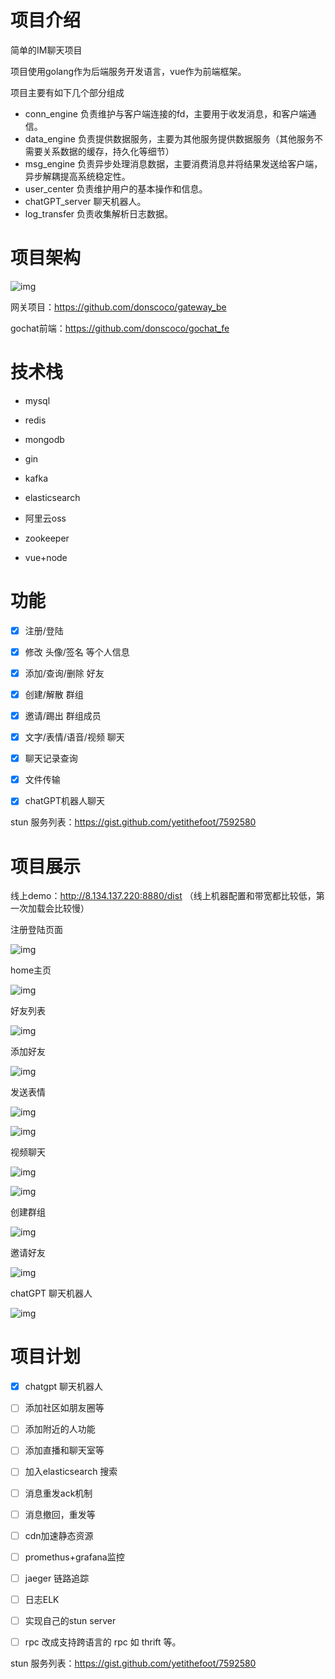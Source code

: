 # 项目介绍

简单的IM聊天项目

项目使用golang作为后端服务开发语言，vue作为前端框架。

项目主要有如下几个部分组成

- conn_engine 负责维护与客户端连接的fd，主要用于收发消息，和客户端通信。
- data_engine 负责提供数据服务，主要为其他服务提供数据服务（其他服务不需要关系数据的缓存，持久化等细节）
- msg_engine 负责异步处理消息数据，主要消费消息并将结果发送给客户端，异步解耦提高系统稳定性。
- user_center 负责维护用户的基本操作和信息。
- chatGPT_server 聊天机器人。
- log_transfer 负责收集解析日志数据。





# 项目架构

![img](./doc/img/gochat.drawio.png)





网关项目：https://github.com/donscoco/gateway_be

gochat前端：https://github.com/donscoco/gochat_fe



# 技术栈

- mysql

- redis

- mongodb

- gin

- kafka

- elasticsearch

- 阿里云oss

- zookeeper

- vue+node

  

# 功能



- [x] 注册/登陆
- [x] 修改 头像/签名 等个人信息
- [x] 添加/查询/删除 好友
- [x] 创建/解散 群组
- [x] 邀请/踢出 群组成员
- [x] 文字/表情/语音/视频 聊天
- [x] 聊天记录查询
- [x] 文件传输
- [x] chatGPT机器人聊天




stun 服务列表：https://gist.github.com/yetithefoot/7592580  




# 项目展示



线上demo：http://8.134.137.220:8880/dist     （线上机器配置和带宽都比较低，第一次加载会比较慢）





注册登陆页面

![img](./doc/img/demo-login.png)





home主页

![img](./doc/img/demo-home.png)



好友列表

![img](./doc/img/demo-friends.png)



添加好友

![img](./doc/img/demo-add-friends.png)



发送表情

![img](./doc/img/demo-msg-word.png)



![img](./doc/img/demo-msg-mic.png)



视频聊天

![img](./doc/img/demo-msg-video-1-fix.png)



![img](./doc/img/demo-msg-video-2-fix.png)



创建群组

![img](./doc/img/demo-group.png)



邀请好友

![img](./doc/img/demo-group-invite.png)


chatGPT 聊天机器人

![img](./doc/img/demo-chatgpt-2.png)





# 项目计划

- [x] chatgpt 聊天机器人

- [ ] 添加社区如朋友圈等

- [ ] 添加附近的人功能

- [ ] 添加直播和聊天室等

- [ ] 加入elasticsearch 搜索

- [ ] 消息重发ack机制

- [ ] 消息撤回，重发等

- [ ] cdn加速静态资源

- [ ] promethus+grafana监控

- [ ] jaeger 链路追踪

- [ ] 日志ELK

- [ ] 实现自己的stun server

- [ ] rpc 改成支持跨语言的 rpc 如 thrift 等。





stun 服务列表：https://gist.github.com/yetithefoot/7592580	